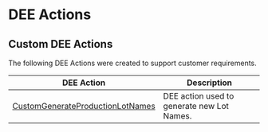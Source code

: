 # DEE Actions

## Custom DEE Actions

The following DEE Actions were created to support customer requirements.

| DEE Action                                                                                                   | Description                                |
| ------------------------------------------------------------------------------------------------------------ | ------------------------------------------ |
| [CustomGenerateProductionLotNames](/AMSOsram/tecspecs>artifacts>deeactions>CustomGenerateProductionLotNames) | DEE action used to generate new Lot Names. |


